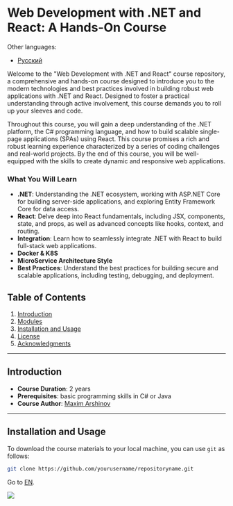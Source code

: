 # Web Development with .NET and React: A Hands-On Course

Other languages:
- [Русский](./theory/ru)

Welcome to the "Web Development with .NET and React" course repository, a comprehensive and hands-on course designed to introduce you to the modern technologies and best practices involved in building robust web applications with .NET and React. Designed to foster a practical understanding through active involvement, this course demands you to roll up your sleeves and code.

Throughout this course, you will gain a deep understanding of the .NET platform, the C# programming language, and how to build scalable single-page applications (SPAs) using React.
This course promises a rich and robust learning experience characterized by a series of coding challenges and real-world projects. By the end of this course, you will be well-equipped with the skills to create dynamic and responsive web applications.

### What You Will Learn

- **.NET**: Understanding the .NET ecosystem, working with ASP.NET Core for building server-side applications, and exploring Entity Framework Core for data access.
- **React**: Delve deep into React fundamentals, including JSX, components, state, and props, as well as advanced concepts like hooks, context, and routing.
- **Integration**: Learn how to seamlessly integrate .NET with React to build full-stack web applications.
- **Docker & K8S**
- **MicroService Architecture Style**
- **Best Practices**: Understand the best practices for building secure and scalable applications, including testing, debugging, and deployment.


## Table of Contents

1. [Introduction](#introduction)
2. [Modules](#modules)
3. [Installation and Usage](#installation-and-usage)
4. [License](#license)
5. [Acknowledgments](#acknowledgments)

---

## Introduction

- **Course Duration**: 2 years
- **Prerequisites**: basic programming skills in C# or Java
- **Course Author**: [Maxim Arshinov](https://www.linkedin.com/in/max-arshinov-88233a74/)

---

## Installation and Usage

To download the course materials to your local machine, you can use `git` as follows:

```bash
git clone https://github.com/yourusername/repositoryname.git
```

Go to [EN](./en/2).

![](./d2.svg)